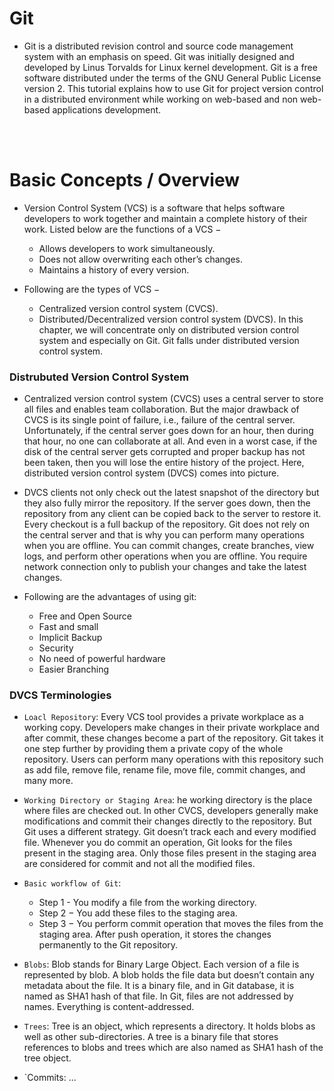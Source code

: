 # Git 

- Git is a distributed revision control and source code management system with an emphasis on speed. Git was initially designed and developed by Linus Torvalds for Linux kernel development. Git is a free software distributed under the terms of the GNU General Public License version 2. This tutorial explains how to use Git for project version control in a distributed environment while working on web-based and non web-based applications development.

<br>
<br>

# Basic Concepts / Overview

- Version Control System (VCS) is a software that helps software developers to work together and maintain a complete history of their work. Listed below are the functions of a VCS − 
  - Allows developers to work simultaneously.
  - Does not allow overwriting each other’s changes.
  - Maintains a history of every version.
  
- Following are the types of VCS −
  - Centralized version control system (CVCS).
  - Distributed/Decentralized version control system (DVCS).
  In this chapter, we will concentrate only on distributed version control system and especially on Git. Git falls under distributed version control system.
  
### Distrubuted Version Control System

- Centralized version control system (CVCS) uses a central server to store all files and enables team collaboration. But the major drawback of CVCS is its single point of failure, i.e., failure of the central server. Unfortunately, if the central server goes down for an hour, then during that hour, no one can collaborate at all. And even in a worst case, if the disk of the central server gets corrupted and proper backup has not been taken, then you will lose the entire history of the project. Here, distributed version control system (DVCS) comes into picture.

- DVCS clients not only check out the latest snapshot of the directory but they also fully mirror the repository. If the server goes down, then the repository from any client can be copied back to the server to restore it. Every checkout is a full backup of the repository. Git does not rely on the central server and that is why you can perform many operations when you are offline. You can commit changes, create branches, view logs, and perform other operations when you are offline. You require network connection only to publish your changes and take the latest changes.

- Following are the advantages of using git:
  - Free and Open Source
  - Fast and small
  - Implicit Backup
  - Security
  - No need of powerful hardware
  - Easier Branching
  
### DVCS Terminologies

- `Loacl Repository`: Every VCS tool provides a private workplace as a working copy. Developers make changes in their private workplace and after commit, these changes become a part of the repository. Git takes it one step further by providing them a private copy of the whole repository. Users can perform many operations with this repository such as add file, remove file, rename file, move file, commit changes, and many more.
- `Working Directory or Staging Area`: he working directory is the place where files are checked out. In other CVCS, developers generally make modifications and commit their changes directly to the repository. But Git uses a different strategy. Git doesn’t track each and every modified file. Whenever you do commit an operation, Git looks for the files present in the staging area. Only those files present in the staging area are considered for commit and not all the modified files.

- `Basic workflow of Git`:
  - Step 1 - You modify a file from the working directory.
  - Step 2 − You add these files to the staging area.
  - Step 3 − You perform commit operation that moves the files from the staging area. After push operation, it stores the changes permanently to the Git repository.
  
- `Blobs`: Blob stands for Binary Large Object. Each version of a file is represented by blob. A blob holds the file data but doesn’t contain any metadata about the file. It is a binary file, and in Git database, it is named as SHA1 hash of that file. In Git, files are not addressed by names. Everything is content-addressed.

- `Trees`: Tree is an object, which represents a directory. It holds blobs as well as other sub-directories. A tree is a binary file that stores references to blobs and trees which are also named as SHA1 hash of the tree object.

- `Commits: ...
  
